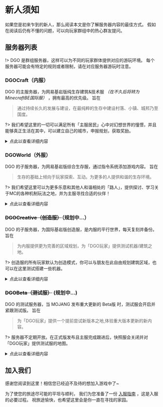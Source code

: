 <!-- docs/guide/join/notice.md -->

# 新人须知

如果您是初来乍到的新人，那么阅读本文是你了解服务器内容的最佳方式。
假如在阅读后仍有不懂的问题，可以向玩家群组中的热心群友提问。



## 服务器列表

!> DGO 是群组服务器，这样可以为不同的玩家群体提供对应的游玩环境。
每个服务器可能会有特定的规则或者限制，请在对应服务器游玩时注意。



### DGOCraft（内服）

DGO 的主服务器，为网易基岩版纯生存建筑&技术服 *（在不久后将转为 MinecraftBE国际服）* ，拥有最高的优先级。
旨在

> 通过持续长久的发展与建设，在最纯粹的生存中建设村落、小镇、城邦乃至国度。

?> 我们希望这里的一切可以满足所有「主服居民」心中对幻想世界的憧憬，并且能够真正生活在其中，可以建立自己的城市，申报规划，获取奖励。

<details>
<summary>点此以查看详细内容</summary>

 **可游玩玩家：** 
拥有`「主服居民」`头衔。
 *(详情见 [玩家头衔](basic/information/playerTitle.md) )* 

 **服务器号/密码：** 
可以在`【DGOnline-内服群】`@Q群管家 了解更多。

 **世界设置：** 
死亡掉落 / 生物破坏 / 火焰蔓延 / TNT爆炸 / 开启坐标
 
 **加入「内服」的方式：**

1. 「外服转内服」：满足条件的外服成员，可通过此方式进入主服。
2. 「邀请」：满足条件的内服成员可邀请满足条件的玩家。
 *(详情见 [入服指南](guide/join/guide.md) )* 

 **如何进入国际基岩版服务器：**
一个与服务器同一版本的基岩版客户端，群内会有提供手机端，Win10版需自行获取。
一个Microsoft/Xbox账户 *（非租借 非共享）* 

</details>



### DGOWorld（外服）

DGO 的子服务器，为网易基岩版综合生存服，通过指令系统添加游戏内容。
旨在

> 生存的基础上倾向于玩家探索、互动。为更多的人提供和谐的生存环境。

?> 我们希望这里可以为更多乐意和其他人和谐相处的「路人」，提供探讨、学习关于MC的各种机制玩法之地，并为主服寻找合适的伙伴！

<details>
<summary>点此以查看详细内容</summary>

 **可游玩玩家：** 
拥有`「旅客」`或升级后的头衔。
 *(详情见 [玩家头衔](basic/information/playerTitle.md) )* 

 **服务器号/密码：** 
可以在`【DGOnline-外服群】`@Q群管家 了解更多。

 **世界设置：** 
禁止死亡掉落 / 禁止生物破坏 / 禁止火焰蔓延 / 禁止TNT爆炸 / 开启坐标

 **加入「外服」的方式：**

1. 「审核」：任何人可在开放审核的时间内申请，通过此方法进入子服。
2. 「邀请」：满足条件的外服成员可邀请满足条件的玩家。
 *(详情见 [入服指南](guide/join/guide.md) )* 

</details>



### ~~DGOCreative（创造服）~~（规划中...）

DGO 的子服务器，为国际基岩版创造服，是内服的平行世界，每天复刻并备份。
旨在

> 为内服提供更为完善的区域规划，为「DGO玩家」提供测试机器/建筑之地。

?> 创造服的所有玩家默认为创造模式，你可以与朋友在此自由规划建筑区域，也可以在这里测试搭建一些机器。

<details>
<summary>点此以查看详细内容</summary>

 **可游玩玩家：** 
拥有`「居民」`或升级后的头衔。
 *(详情见 [玩家头衔](basic/information/playerTitle.md) )* 

 **服务器IP：** 
`creative.dgo.world`

 **世界设置：** 
死亡掉落 / 生物破坏 / 火焰蔓延 / TNT爆炸 / 开启坐标

</details>



### ~~DGOBeta（测试服）~~ (规划中...)

DGO 的测试服务器，当 MOJANG 发布重大更新的 Beta版 时，测试服会开启并紧跟测试版。
旨在

> 为「DGO玩家」提供一个提前尝试新版本之地,体验重大版本更新的新内容。

?> 服务器不定期开放。在正式版发布且主服完成跟进后，快照服会关闭并对「DGO玩家」提供测试服的地图。

<details>
<summary>点此以查看详细内容</summary>

 **可游玩玩家：** 
拥有`「居民」`或升级后的头衔。
 *(详情见 [玩家头衔](basic/information/playerTitle.md) )* 

 **服务器IP：** 
`beta.dgo.world`

 **世界设置：** 
死亡掉落 / 生物破坏 / 火焰蔓延 / TNT爆炸 / 开启坐标

</details>



## 加入我们

感谢您阅读到这里！相信您已经迫不及待的想加入游戏中了~ 

为了使您的旅途尽可能的平坦与顺利，
我们为您准备了一份 [入服指南](guide/join/guide.md) ，这是入服的必要过程。
祝旅途愉快，也希望这里会是你一直在寻找的家园。
